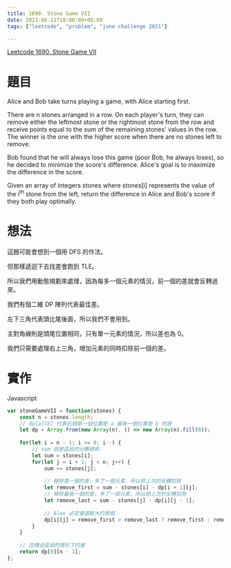 ```yaml
---
title: 1690. Stone Game VII
date: 2021-06-11T18:00:00+08:00
tags: ["leetcode", "problem", "june challenge 2021"]

---
```

[Leetcode 1690. Stone Game VII](https://leetcode.com/problems/stone-game-vii/)

# 題目

Alice and Bob take turns playing a game, with Alice starting first.

There are n stones arranged in a row. On each player's turn, they can remove either the leftmost stone or the rightmost stone from the row and receive points equal to the sum of the remaining stones' values in the row. The winner is the one with the higher score when there are no stones left to remove.

Bob found that he will always lose this game (poor Bob, he always loses), so he decided to minimize the score's difference. Alice's goal is to maximize the difference in the score.

Given an array of integers stones where stones[i] represents the value of the i<sup>th</sup> stone from the left, return the difference in Alice and Bob's score if they both play optimally.

# 想法

這題可能會想到一個用 DFS 的作法。

但那樣遞迴下去找差會跑到 TLE。

所以我們用動態規劃來處理，因為每多一個元素的情況，前一個的差就會反轉過來。

我們有個二維 DP 陣列代表最佳差。

左下三角代表頭比尾後面，所以我們不會用到。

主對角線則是頭尾位置相同，只有單一元素的情況，所以差也為 0。

我們只需要處理右上三角，增加元素的同時扣除前一個的差。

# 實作
Javascript
```javascript
var stoneGameVII = function(stones) {
    const n = stones.length;
    // dp[a][b] 代表石頭第一個位置是 a 最後一個位置是 b 的差
    let dp = Array.from(new Array(n), () => new Array(n).fill(0));
    
    for(let i = n - 1; i >= 0; i--) {
        // sum 就是區段的分數總和
        let sum = stones[i];
        for(let j = i + 1; j < n; j++) {
            sum += stones[j];
            
            // 移除第一個的差，多了一個元素，所以把上次的反轉扣除
            let remove_first = sum - stones[i] - dp[i + 1][j];
            // 移除最後一個的差，多了一個元素，所以把上次的反轉扣除
            let remove_last = sum - stones[j] - dp[i][j - 1];
            
            // Alex 必定會選較大的那個
            dp[i][j] = remove_first > remove_last ? remove_first : remove_last;
        }
    }
    
    // 回傳全區段的情形下的差
    return dp[0][n - 1];
};
```
